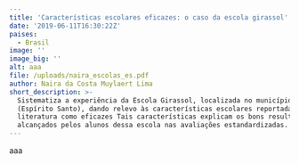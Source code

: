 ```yaml
---
title: 'Características escolares eficazes: o caso da escola girassol'
date: '2019-06-11T16:30:22Z'
paises:
  - Brasil
image: ''
image_big: ''
alt: aaa
file: /uploads/naira_escolas_es.pdf
author: Naira da Costa Muylaert Lima
short_description: >-
  Sistematiza a experiência da Escola Girassol, localizada no município de Serra
  (Espírito Santo), dando relevo às características escolares reportadas na
  literatura como eficazes Tais características explicam os bons resultados
  alcançados pelos alunos dessa escola nas avaliações estandardizadas.
---
```

aaa
